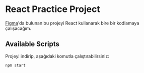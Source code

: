 # React Practice Project

[Figma](https://www.figma.com/file/zKYBBrRHm25YbjP8Smdqpg/Airbnb-x-Figma-(Community)?node-id=0%3A1)'da bulunan bu projeyi React kullanarak bire bir kodlamaya çalışacağım.

## Available Scripts

Projeyi indirip, aşağıdaki komutla çalıştırabilirsiniz:

```
npm start
```


